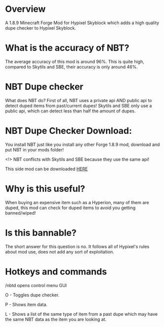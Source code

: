 # Overview
A 1.8.9 Minecraft Forge Mod for Hypixel Skyblock which adds a high quality dupe checker to Hypixel Skyblock.

# What is the accuracy of NBT?
The average accuracy of this mod is around 96%. This is quite high, compared to Skytils and SBE, their accuracy is only around 46%.

# NBT Dupe checker
What does NBT do?
First of all, NBT uses a private api AND public api to detect duped items from past/current dupes! Skytils and SBE only use a public api, which can detect less than half the amount of dupes.

# NBT Dupe Checker Download:
You install NBT just like you install any other Forge 1.8.9 mod, download and put NBT in your mods folder! 

<!> NBT conflicts with Skytils and SBE because they use the same api!

This side mod can be downloaded [HERE](https://cdn.discordapp.com/attachments/972955697299980338/994447732548833430/NBT_Duped_Items_Checker_0.0.1.jar)

# Why is this useful?
When buying an expensive item such as a Hyperion, many of them are duped, this mod can check for duped items to avoid you getting banned/wiped!

# Is this bannable?
The short answer for this question is no. It follows all of Hypixel's rules about mod use, does not add any sort of exploitation. 

# Hotkeys and commands
/nbtd opens control menu GUI

O - Toggles dupe checker.

P - Shows item data.

L - Shows a list of the same type of item from a past dupe which may have the same NBT data as the item you are looking at.
